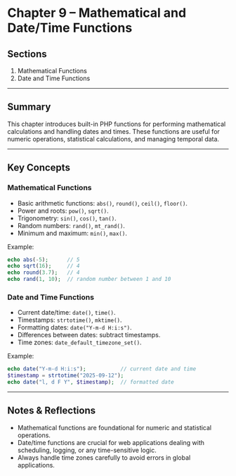 # Chapter 9 – Mathematical and Date/Time Functions

## Sections
1. Mathematical Functions  
2. Date and Time Functions  

---

## Summary
This chapter introduces built-in PHP functions for performing mathematical calculations and handling dates and times. These functions are useful for numeric operations, statistical calculations, and managing temporal data.

---

## Key Concepts

### Mathematical Functions
- Basic arithmetic functions: `abs()`, `round()`, `ceil()`, `floor()`.
- Power and roots: `pow()`, `sqrt()`.
- Trigonometry: `sin()`, `cos()`, `tan()`.
- Random numbers: `rand()`, `mt_rand()`.
- Minimum and maximum: `min()`, `max()`.

Example:
```php
echo abs(-5);      // 5
echo sqrt(16);     // 4
echo round(3.7);   // 4
echo rand(1, 10);  // random number between 1 and 10
```

### Date and Time Functions

* Current date/time: `date()`, `time()`.
* Timestamps: `strtotime()`, `mktime()`.
* Formatting dates: `date("Y-m-d H:i:s")`.
* Differences between dates: subtract timestamps.
* Time zones: `date_default_timezone_set()`.

Example:

```php
echo date("Y-m-d H:i:s");           // current date and time
$timestamp = strtotime("2025-09-12");
echo date("l, d F Y", $timestamp);  // formatted date
```

---

## Notes & Reflections

* Mathematical functions are foundational for numeric and statistical operations.
* Date/time functions are crucial for web applications dealing with scheduling, logging, or any time-sensitive logic.
* Always handle time zones carefully to avoid errors in global applications.